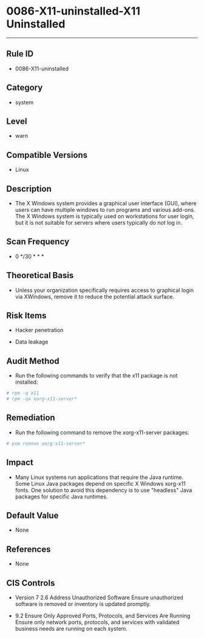 # 0086-X11-uninstalled-X11 Uninstalled
---

## Rule ID

- 0086-X11-uninstalled


## Category

- system


## Level

- warn


## Compatible Versions

- Linux


## Description

- The X Windows system provides a graphical user interface (GUI), where users can have multiple windows to run programs and various add-ons. The X Windows system is typically used on workstations for user login, but it is not suitable for servers where users typically do not log in.


## Scan Frequency

- 0 */30 * * *


## Theoretical Basis

- Unless your organization specifically requires access to graphical login via XWindows, remove it to reduce the potential attack surface.


## Risk Items

- Hacker penetration

- Data leakage


## Audit Method

- Run the following commands to verify that the x11 package is not installed:
```bash
# rpm -q x11
# rpm -qa xorg-x11-server*
```


## Remediation

- Run the following command to remove the xorg-x11-server packages:
```bash
# yum remove xorg-x11-server*
```


## Impact

- Many Linux systems run applications that require the Java runtime. Some Linux Java packages depend on specific X Windows xorg-x11 fonts. One solution to avoid this dependency is to use "headless" Java packages for specific Java runtimes.


## Default Value

- None


## References

- None


## CIS Controls

- Version 7
    2.6 Address Unauthorized Software
    Ensure unauthorized software is removed or inventory is updated promptly.

- 9.2 Ensure Only Approved Ports, Protocols, and Services Are Running
    Ensure only network ports, protocols, and services with validated business needs are running on each system.